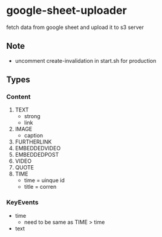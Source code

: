 # google-sheet-uploader
fetch data from google sheet and upload it to s3 server


## Note
* uncomment create-invalidation in start.sh for production

## Types

### Content
1. TEXT
    * strong
    * link
2. IMAGE
    * caption
3. FURTHERLINK
4. EMBEDDEDVIDEO
5. EMBEDDEDPOST
6. VIDEO
7. QUOTE
8. TIME
    * time = uinque id
    * title = corren

### KeyEvents
* time
    * need to be same as TIME > time
* text
